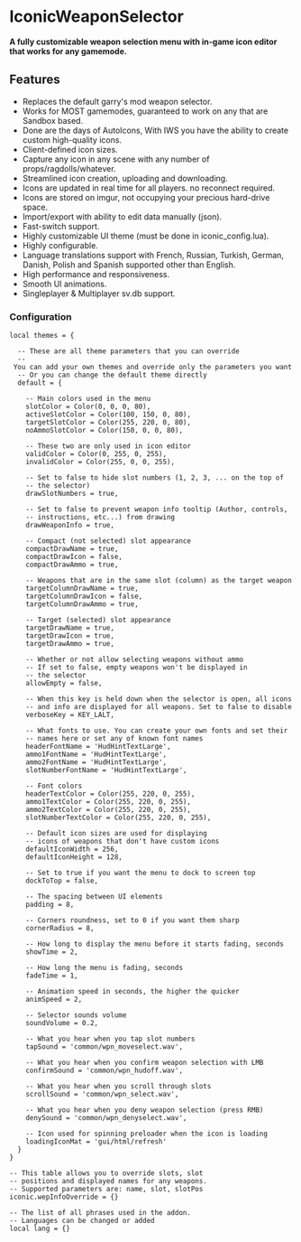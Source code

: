 # IconicWeaponSelector

**A fully customizable weapon selection menu with in-game icon editor that works for any gamemode.**

## Features

- Replaces the default garry's mod weapon selector.
- Works for MOST gamemodes, guaranteed to work on any that are Sandbox based.
- Done are the days of AutoIcons, With IWS you have the ability to create custom high-quality icons.
- Client-defined icon sizes.
- Capture any icon in any scene with any number of props/ragdolls/whatever.
- Streamlined icon creation, uploading and downloading.
- Icons are updated in real time for all players. no reconnect required.
- Icons are stored on imgur, not occupying your precious hard-drive space.
- Import/export with ability to edit data manually (json).
- Fast-switch support.
- Highly customizable UI theme (must be done in iconic_config.lua).
- Highly configurable.
- Language translations support with French, Russian, Turkish, German, Danish, Polish and Spanish supported other than English.
- High performance and responsiveness.
- Smooth UI animations.
- Singleplayer & Multiplayer sv.db support.

### Configuration

```
local themes = {

  -- These are all theme parameters that you can override
  -- You can add your own themes and override only the parameters you want
  -- Or you can change the default theme directly
  default = {

    -- Main colors used in the menu
    slotColor = Color(0, 0, 0, 80),
    activeSlotColor = Color(100, 150, 0, 80),
    targetSlotColor = Color(255, 220, 0, 80),
    noAmmoSlotColor = Color(150, 0, 0, 80),

    -- These two are only used in icon editor
    validColor = Color(0, 255, 0, 255),
    invalidColor = Color(255, 0, 0, 255),

    -- Set to false to hide slot numbers (1, 2, 3, ... on the top of
    -- the selector)
    drawSlotNumbers = true,

    -- Set to false to prevent weapon info tooltip (Author, controls,
    -- instructions, etc...) from drawing
    drawWeaponInfo = true,

    -- Compact (not selected) slot appearance
    compactDrawName = true,
    compactDrawIcon = false,
    compactDrawAmmo = true,

    -- Weapons that are in the same slot (column) as the target weapon
    targetColumnDrawName = true,
    targetColumnDrawIcon = false,
    targetColumnDrawAmmo = true,

    -- Target (selected) slot appearance
    targetDrawName = true,
    targetDrawIcon = true,
    targetDrawAmmo = true,

    -- Whether or not allow selecting weapons without ammo
    -- If set to false, empty weapons won't be displayed in
    -- the selector
    allowEmpty = false,

    -- When this key is held down when the selector is open, all icons
    -- and info are displayed for all weapons. Set to false to disable
    verboseKey = KEY_LALT,

    -- What fonts to use. You can create your own fonts and set their
    -- names here or set any of known font names
    headerFontName = 'HudHintTextLarge',
    ammo1FontName = 'HudHintTextLarge',
    ammo2FontName = 'HudHintTextLarge',
    slotNumberFontName = 'HudHintTextLarge',

    -- Font colors
    headerTextColor = Color(255, 220, 0, 255),
    ammo1TextColor = Color(255, 220, 0, 255),
    ammo2TextColor = Color(255, 220, 0, 255),
    slotNumberTextColor = Color(255, 220, 0, 255),

    -- Default icon sizes are used for displaying
    -- icons of weapons that don't have custom icons
    defaultIconWidth = 256,
    defaultIconHeight = 128,

    -- Set to true if you want the menu to dock to screen top
    dockToTop = false,

    -- The spacing between UI elements
    padding = 8,

    -- Corners roundness, set to 0 if you want them sharp
    cornerRadius = 8,

    -- How long to display the menu before it starts fading, seconds
    showTime = 2,

    -- How long the menu is fading, seconds
    fadeTime = 1,

    -- Animation speed in seconds, the higher the quicker
    animSpeed = 2,

    -- Selector sounds volume
    soundVolume = 0.2,

    -- What you hear when you tap slot numbers
    tapSound = 'common/wpn_moveselect.wav',

    -- What you hear when you confirm weapon selection with LMB
    confirmSound = 'common/wpn_hudoff.wav',

    -- What you hear when you scroll through slots
    scrollSound = 'common/wpn_select.wav',

    -- What you hear when you deny weapon selection (press RMB)
    denySound = 'common/wpn_denyselect.wav',

    -- Icon used for spinning preloader when the icon is loading
    loadingIconMat = 'gui/html/refresh'
  }
}

-- This table allows you to override slots, slot
-- positions and displayed names for any weapons.
-- Supported parameters are: name, slot, slotPos
iconic.wepInfoOverride = {}

-- The list of all phrases used in the addon.
-- Languages can be changed or added
local lang = {}
```
